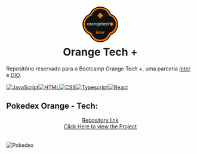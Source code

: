 <h1 align="center"><a href="https://web.dio.me/track/orange-tech/"><img src="https://github.com/Vidigal-code/Bootcamp-Orange-Tech/blob/master/ASSETS/IMG/orangetech.png" alt="Logo Orange Tech +" width="100"/></a> <br />Orange Tech + </h1>

Repositório reservado para o Bootcamp Orange Tech +, uma parceria [Inter](https://www.bancointer.com.br/) e [DIO](https://dio.me/).

<a href="https://github.com/stephenroque"><img align="center" alt="JavaScript" height="30" width="40" src="https://cdn.jsdelivr.net/gh/devicons/devicon/icons/javascript/javascript-original.svg"><img align="center" alt="HTML" height="30" width="40" src="https://cdn.jsdelivr.net/gh/devicons/devicon/icons/html5/html5-original.svg"><img align="center" alt="CSS" height="30" width="40" src="https://cdn.jsdelivr.net/gh/devicons/devicon/icons/css3/css3-original.svg"><img align="center" alt="Typescript" height="30" width="40" src="https://cdn.jsdelivr.net/gh/devicons/devicon/icons/typescript/typescript-original.svg"><img align="center" alt="React" height="30" width="40" src="https://cdn.jsdelivr.net/gh/devicons/devicon/icons/react/react-original.svg"></a>

## Pokedex Orange - Tech:
<p align="center">
<a href="https://github.com/Vidigal-code/Bootcamp-Orange-Tech/tree/master/Pokedex-OrangeTech" target="_blank">Repository link</a>
  <br/>
<a href="https://vidigal-code.github.io/Bootcamp-Orange-Tech/Pokedex-OrangeTech/index.html" target="_blank">Click Here to view the Project</a>
</p>
<br/>
<img align="center" src="https://github.com/Vidigal-code/Bootcamp-Orange-Tech/blob/master/Pokedex-OrangeTech/assets/img/Project%20Image/Pokedex.gif" alt="Pokedex"/>
